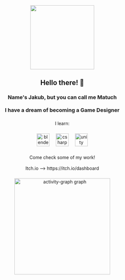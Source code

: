 <div align="center">
  <img height="200" src="https://imgflip.com/gif/9i9z54"  />
</div>

###

<h2 align="center">Hello there! 👀</h2>

###

<h3 align="center">Name's Jakub, but you can call me Matuch<br><br>I have a dream of becoming a Game Designer</h3>

###

<p align="left"></p>

###

<p align="center">I learn:</p>

###

<div align="center">
  <img src="https://cdn.jsdelivr.net/gh/devicons/devicon/icons/blender/blender-original.svg" height="40" alt="blender logo"  />
  <img width="12" />
  <img src="https://cdn.jsdelivr.net/gh/devicons/devicon/icons/csharp/csharp-original.svg" height="40" alt="csharp logo"  />
  <img width="12" />
  <img src="https://cdn.jsdelivr.net/gh/devicons/devicon/icons/unity/unity-original.svg" height="40" alt="unity logo"  />
</div>

###

<p align="left"></p>

###

<p align="center">Come check some of my work!<br><br>Itch.io -->  https://itch.io/dashboard</p>

###

<div align="center">
  <img src="https://github-readme-activity-graph.vercel.app/graph?username=Matuchacz&radius=16&theme=nightowl&area=true&order=5&hide_border=false&hide_title=false" height="300" alt="activity-graph graph"  />
</div>

###
